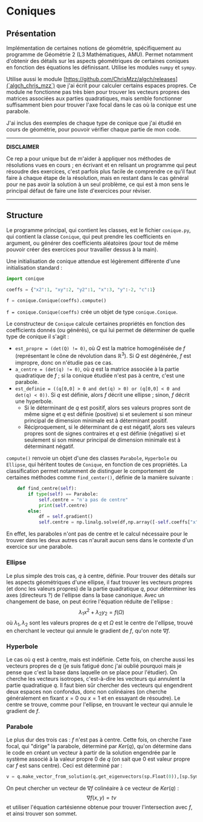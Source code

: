 # Coniques

## Présentation 

Implémentation de certaines notions de géométrie, spécifiquement au programme de Géométrie 2 (L3 Mathématiques, AMU). Permet notamment d'obtenir des détails sur les aspects géométriques de certaines coniques en fonction des équations les définissant.
Utilise les modules `numpy` et `sympy`.

Utilise aussi le module [https://github.com/ChrisMzz/algch/releases](`algch_chris_mzz`) que j'ai écrit pour calculer certains espaces propres.
Ce module ne fonctionne pas très bien pour trouver les vecteurs propres des matrices associées aux parties quadratiques, mais semble fonctionner suffisamment bien pour trouver l'axe focal dans le cas où la conique est une parabole.

J'ai inclus des exemples de chaque type de conique que j'ai étudié en cours de géométrie, pour pouvoir vérifier chaque partie de mon code.

---

**DISCLAIMER**

Ce rep a pour unique but de m'aider à appliquer nos méthodes de résolutions vues en cours ; en écrivant et en relisant un programme qui peut résoudre des exercices, c'est parfois plus facile de comprendre ce qu'il faut faire à chaque étape de la résolution, mais en restant dans le cas général pour ne pas avoir la solution à un seul problème, ce qui est à mon sens le principal défaut de faire une liste d'exercices pour réviser.

---

## Structure

Le programme principal, qui contient les classes, est le fichier `conique.py`, qui contient la classe `Conique`, qui peut prendre les coefficients en argument, ou générer des coefficients aléatoires (pour tout de même pouvoir créer des exercices pour travailler dessus à la main).

Une initialisation de conique attendue est légèrement différente d'une initialisation standard :
```py
import conique

coeffs = {"x2":1, "xy":2, "y2":1, "x":3, "y":-2, "c":1}

f = conique.Conique(coeffs).compute()
```

`f = conique.Conique(coeffs)` crée un objet de type `conique.Conique`.

Le constructeur de `Conique` calcule certaines propriétés en fonction des coefficients donnés (ou générés), ce qui lui permet de déterminer de quelle type de conique il s'agit :
 - `est_propre = (det(Q) != 0)`, où $Q$ est la matrice homogénéisée de $f$ (représentant le cône de révolution dans $\mathbb{R}^3$). Si $Q$ est dégénérée, $f$ est impropre, donc on n'étudie pas ce cas.
 - `a_centre = (det(q) != 0)`, où $q$ est la matrice associée à la partie quadratique de $f$ ; si la conique étudiée n'est pas à centre, c'est une parabole.
 - `est_definie = ((q[0,0] > 0 and det(q) > 0) or (q[0,0] < 0 and det(q) < 0))`. Si $q$ est définie, alors $f$ décrit une ellipse ; sinon, $f$ décrit une hyperbole.
    * Si le déterminant de $q$ est positif, alors ses valeurs propres sont de même signe et $q$ est définie (positive) si et seulement si son mineur principal de dimension minimale est à déterminant positif. 
    * Réciproquement, si le déterminant de $q$ est négatif, alors ses valeurs propres sont de signes contraires et $q$ est définie (négative) si et seulement si son mineur principal de dimension minimale est à déterminant négatif.

`compute()` renvoie un objet d'une des classes `Parabole`, `Hyperbole` ou `Ellipse`, qui héritent toutes de `Conique`, en fonction de ces propriétés. La classification permet notamment de distinguer le comportement de certaines méthodes comme `find_center()`, définie de la manière suivante :
```py
    def find_centre(self):
        if type(self) == Parabole:
            self.centre = "n'a pas de centre"
            print(self.centre)
        else:
            df = self.gradient()
            self.centre = np.linalg.solve(df,np.array([-self.coeffs["x"],-self.coeffs["y"]]))
```
En effet, les paraboles n'ont pas de centre et le calcul nécessaire pour le trouver dans les deux autres cas n'aurait aucun sens dans le contexte d'un exercice sur une parabole.




### Ellipse

Le plus simple des trois cas, $q$ à centre, définie. 
Pour trouver des détails sur les aspects géométriques d'une ellipse, il faut trouver les vecteurs propres (et donc les valeurs propres) de la partie quadratique $q$, pour déterminer les axes (directeurs ?) de l'ellipse dans la base canonique. Avec un changement de base, on peut écrire l'équation réduite de l'ellipse : 
$$\lambda_1 x^2 + \lambda_2 y_2 = f(\Omega)$$
où $\lambda_1, \lambda_2$ sont les valeurs propres de $q$ et $\Omega$ est le centre de l'ellipse, trouvé en cherchant le vecteur qui annule le gradient de $f$, qu'on note $\nabla f$.

### Hyperbole

Le cas où $q$ est à centre, mais est indéfinie. 
Cette fois, on cherche aussi les vecteurs propres de $q$ (je suis fatigué donc j'ai oublié pourquoi mais je pense que c'est la base dans laquelle on se place pour l'étudier).
On cherche les vecteurs isotropes, c'est-à-dire les vecteurs qui annulent la partie quadratique $q$. Il faut bien sûr chercher des vecteurs qui engendrent deux espaces non confondus, donc non colinéaires (on cherche généralement en fixant $x = 0$ ou $x = 1$ et en essayant de résoudre).
Le centre se trouve, comme pour l'ellipse, en trouvant le vecteur qui annule le gradient de $f$.

### Parabole

Le plus dur des trois cas : $f$ n'est pas à centre.
Cette fois, on cherche l'axe focal, qui "dirige" la parabole, déterminé par $Ker(q)$, qu'on détermine dans le code en créant un vecteur à partir de la solution engendrée par le système associé à la valeur propre $0$ de $q$ (on sait que $0$ est valeur propre car $f$ est sans centre).
Ceci est déterminé par :
```py
v = q.make_vector_from_solution(q.get_eigenvectors(sp.Float(0)),[sp.Symbol("x1"),sp.Symbol("x2")])
```
On peut chercher un vecteur de $\nabla f$ colinéaire à ce vecteur de $Ker(q)$ :
$$\nabla f(x,y) = tv$$
et utiliser l'équation cartésienne obtenue pour trouver l'intersection avec $f$, et ainsi trouver son sommet.

